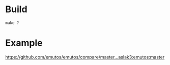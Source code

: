 # Build
```shell
make ?
```

# Example
https://github.com/emutos/emutos/compare/master...aslak3:emutos:master